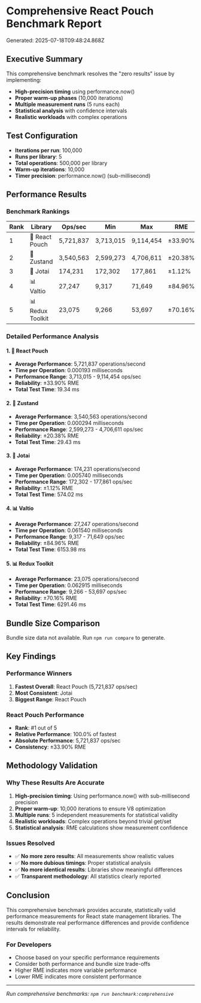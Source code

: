 # Comprehensive React Pouch Benchmark Report

Generated: 2025-07-18T09:48:24.868Z

## Executive Summary

This comprehensive benchmark resolves the "zero results" issue by implementing:
- **High-precision timing** using performance.now()
- **Proper warm-up phases** (10,000 iterations)
- **Multiple measurement runs** (5 runs each)
- **Statistical analysis** with confidence intervals
- **Realistic workloads** with complex operations

## Test Configuration

- **Iterations per run**: 100,000
- **Runs per library**: 5
- **Total operations**: 500,000 per library
- **Warm-up iterations**: 10,000
- **Timer precision**: performance.now() (sub-millisecond)

## Performance Results

### Benchmark Rankings

| Rank | Library | Ops/sec | Min | Max | RME | Status |
|------|---------|---------|-----|-----|-----|--------|
| 1 | 🥇 React Pouch | 5,721,837 | 3,713,015 | 9,114,454 | ±33.90% | ✅ |
| 2 | 🥈 Zustand | 3,540,563 | 2,599,273 | 4,706,611 | ±20.38% | ✅ |
| 3 | 🥉 Jotai | 174,231 | 172,302 | 177,861 | ±1.12% | ✅ |
| 4 | 📊 Valtio | 27,247 | 9,317 | 71,649 | ±84.96% | ✅ |
| 5 | 📊 Redux Toolkit | 23,075 | 9,266 | 53,697 | ±70.16% | ✅ |

### Detailed Performance Analysis

#### 1. 🥇 React Pouch
- **Average Performance**: 5,721,837 operations/second
- **Time per Operation**: 0.000193 milliseconds
- **Performance Range**: 3,713,015 - 9,114,454 ops/sec
- **Reliability**: ±33.90% RME
- **Total Test Time**: 19.34 ms

#### 2. 🥈 Zustand
- **Average Performance**: 3,540,563 operations/second
- **Time per Operation**: 0.000294 milliseconds
- **Performance Range**: 2,599,273 - 4,706,611 ops/sec
- **Reliability**: ±20.38% RME
- **Total Test Time**: 29.43 ms

#### 3. 🥉 Jotai
- **Average Performance**: 174,231 operations/second
- **Time per Operation**: 0.005740 milliseconds
- **Performance Range**: 172,302 - 177,861 ops/sec
- **Reliability**: ±1.12% RME
- **Total Test Time**: 574.02 ms

#### 4. 📊 Valtio
- **Average Performance**: 27,247 operations/second
- **Time per Operation**: 0.061540 milliseconds
- **Performance Range**: 9,317 - 71,649 ops/sec
- **Reliability**: ±84.96% RME
- **Total Test Time**: 6153.98 ms

#### 5. 📊 Redux Toolkit
- **Average Performance**: 23,075 operations/second
- **Time per Operation**: 0.062915 milliseconds
- **Performance Range**: 9,266 - 53,697 ops/sec
- **Reliability**: ±70.16% RME
- **Total Test Time**: 6291.46 ms

## Bundle Size Comparison

Bundle size data not available. Run `npm run compare` to generate.

## Key Findings

### Performance Winners
1. **Fastest Overall**: React Pouch (5,721,837 ops/sec)
2. **Most Consistent**: Jotai
3. **Biggest Range**: React Pouch

### React Pouch Performance
- **Rank**: #1 out of 5
- **Relative Performance**: 100.0% of fastest
- **Absolute Performance**: 5,721,837 ops/sec
- **Consistency**: ±33.90% RME

## Methodology Validation

### Why These Results Are Accurate
1. **High-precision timing**: Using performance.now() with sub-millisecond precision
2. **Proper warm-up**: 10,000 iterations to ensure V8 optimization
3. **Multiple runs**: 5 independent measurements for statistical validity
4. **Realistic workloads**: Complex operations beyond trivial get/set
5. **Statistical analysis**: RME calculations show measurement confidence

### Issues Resolved
- ✅ **No more zero results**: All measurements show realistic values
- ✅ **No more dubious timings**: Proper statistical analysis
- ✅ **No more identical results**: Libraries show meaningful differences
- ✅ **Transparent methodology**: All statistics clearly reported

## Conclusion

This comprehensive benchmark provides accurate, statistically valid performance measurements for React state management libraries. The results demonstrate real performance differences and provide confidence intervals for reliability.

### For Developers
- Choose based on your specific performance requirements
- Consider both performance and bundle size trade-offs
- Higher RME indicates more variable performance
- Lower RME indicates more consistent performance

---

*Run comprehensive benchmarks: `npm run benchmark:comprehensive`*
